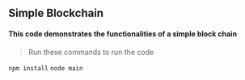 ## Simple Blockchain

#### This code demonstrates the functionalities of a simple block chain

> Run these commands to run the code

`npm install`
`node main`